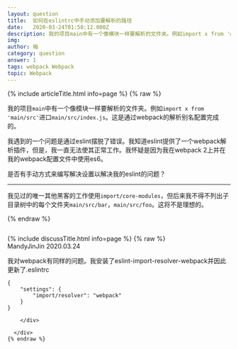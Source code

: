 ```yaml
---
layout: question
title:  如何在eslintrc中手动添加要解析的路径
date:   2020-03-24T01:58:12.000Z
description: 我的项目main中有一个像模块一样要解析的文件夹。例如import x from 'main/src'进口main/src/index.js。这是通过we...
img: 
author: 梅
category: question
answer: 1
tags: webpack Webpack
topic: Webpack
---
```

<div class="article-root">
  <div class="article">
    {% include articleTitle.html info=page %}
    {% raw %}
    <div class="article-content"><p><font style="vertical-align: inherit;"><font style="vertical-align: inherit;">我的项目</font></font><code>main</code><font style="vertical-align: inherit;"><font style="vertical-align: inherit;">中</font><font style="vertical-align: inherit;">有一个</font><font style="vertical-align: inherit;">像模块一样要解析</font><font style="vertical-align: inherit;">的文件夹</font><font style="vertical-align: inherit;">。</font><font style="vertical-align: inherit;">例如</font></font><code>import x from 'main/src'</code><font style="vertical-align: inherit;"><font style="vertical-align: inherit;">进口</font></font><code>main/src/index.js</code><font style="vertical-align: inherit;"><font style="vertical-align: inherit;">。</font><font style="vertical-align: inherit;">这是通过webpack的解析别名配置完成的。</font></font></p>

<p><font style="vertical-align: inherit;"><font style="vertical-align: inherit;">我遇到的一个问题是通过eslint摆脱了错误。</font><font style="vertical-align: inherit;">我知道eslint提供了一个webpack解析插件，但是，我一直无法使其正常工作。</font><font style="vertical-align: inherit;">我怀疑是因为我在webpack 2上并在我的webpack配置文件中使用es6。</font></font></p>

<p><font style="vertical-align: inherit;"><font style="vertical-align: inherit;">是否有手动方式来编写解决设置以解决我的eslint的问题？</font></font></p>

<hr>

<p><font style="vertical-align: inherit;"><font style="vertical-align: inherit;">我见过的唯一其他黑客的工作使用</font></font><code>import/core-modules</code><font style="vertical-align: inherit;"><font style="vertical-align: inherit;">，但后来我不得不列出子目录树中的每个文件夹</font></font><code>main/src/bar</code><font style="vertical-align: inherit;"><font style="vertical-align: inherit;">，</font></font><code>main/src/foo</code><font style="vertical-align: inherit;"><font style="vertical-align: inherit;">。</font><font style="vertical-align: inherit;">这将不是理想的。</font></font></p></div>
    {% endraw %}
  </div>
  <p style="height: 0;width:0;overflow: hidden;"> 第3196篇《如何在eslintrc中手动添加要解析的路径》来自Winter(https://github.com/aiyld/aiyld.github.io)的站点</p>
  <div class="discuss-wrapper">
    {% include discussTitle.html info=page %}
    {% raw %}
    <div class="discuss-item">
        <div class="discuss-parent">
          <div class="discuss-meta">
            <span class="discuss-user">MandyJinJin</span>
            <span class="discuss-time">2020.03.24</span>
          </div>
          <div class="discuss-comment"><p><font style="vertical-align: inherit;"><font style="vertical-align: inherit;">我对webpack有同样的问题。</font><font style="vertical-align: inherit;">我安装了eslint-import-resolver-webpack并因此更新了.eslintrc</font></font></p>

<pre><code>{<font></font>
    "settings": {<font></font>
        "import/resolver": "webpack"<font></font>
    }<font></font>
}<font></font>
</code></pre></div>
        </div>
        
      </div>
    {% endraw %}
  </div>
<div>
